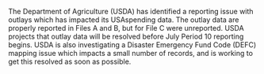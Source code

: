 The Department of Agriculture (USDA) has identified a reporting issue with outlays which has
impacted its USAspending data. The outlay data are properly reported
in Files A and B, but for File C were unreported. USDA projects that
outlay data will be resolved before July Period 10 reporting begins.
USDA is also investigating a Disaster Emergency Fund Code (DEFC) mapping issue which impacts a
small number of records, and is working to get this resolved as soon
as possible.